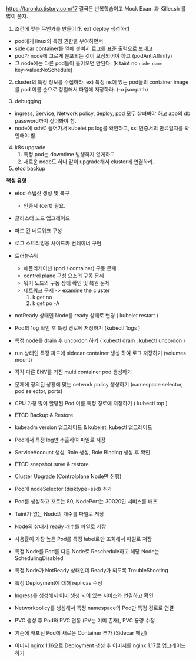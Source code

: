 https://taronko.tistory.com/17
결국은 반복학습이고 Mock Exam 과 Killer.sh 를 많이 풀자.

1. 조건에 맞는 무언가를 만들어라.
	ex) deploy 생성하라
- pod에게 linux의 특정 권한을 부여하면서
- side car container를 옆에 붙여서 로그를 표준 출력으로 보내고
- pod가 node에 고르게 분포되는 것이 보장되어야 하고 (podAntiAffinity)
- 그 node에는 다른 pod들이 들어오면 안된다. (k taint no `node name` key=value:NoSchedule)

2. cluster의 특정 정보를 수집하라.
	ex) 특정 ns에 있는 pod들의 container image를 pod 이름 순으로 정렬해서 파일에 저장하라. (-o jsonpath)

3. debugging 
- ingress, Service, Network policy, deploy, pod 모두 살펴봐야 하고 app의 db password까지 짚어봐야 함.
- node에 ssh로 들어가서 kubelet ps log를 확인하고, ssl 인증서의 만료일자를 확인해야 함.

4. k8s upgrade
	1. 특정 pod는 downtime 발생하지 않게하고
	2. 새로운 node도 하나 같이 upgrade해서 cluster에 연결하라.
5. etcd backup


**핵심 유형**
- etcd 스냅샷 생성 및 복구
	- 인증서 (cert) 필요.
- 클러스터 노드 업그레이드
- 파드 간 네트워크 구성
- 로그 스트리밍용 사이드카 컨테이너 구현
- 트러블슈팅
	- 애플리케이션 (pod / container) 구동 문제
	- control plane 구성 요소의 구동 문제
	- 워커 노드의 구동 상태 확인 및 복원 문제
	- 네트워크 문제
	-> examine the cluster
		1. k get no
		2. k get po -A

- ﻿﻿notReady 상태인 Node를 ready 상태로 변경 ( kubelet restart )
- ﻿﻿Pod의 1og 확인 후 특정 경로에 저장하기 (kubectl 1ogs )
- ﻿﻿특정 node를 drain 후 uncordon 하기 ( kubectl drain , kubectl uncordon )
- ﻿﻿run 상태인 특정 파드에 sidecar container 생성 하여 로그 저장하기 (volumes mount)
- ﻿﻿각각 다른 ENV를 가진 multi container pod 생성하기
- ﻿﻿문제에 정의된 상황에 맞는 network policy 생성하기 (namespace selector, pod selector, ports)
- ﻿﻿CPU 가장 많이 할당된 Pod 이름 특정 경로에 저장하기 ( kubectl top )
- ﻿﻿ETCD Backup & Restore
- ﻿﻿kubeadm version 업그레이드 & kubelet, kubectl 업그레이드
- Pod에서 특정 log만 추출하여 파일로 저장
- ServiceAccount 생성, Role 생성, Role Binding 생성 후 확인
- ETCD snapshot save & restore
- Cluster Upgrade (Controlplane Node만 진행)
- Pod에 nodeSelector (disktype=ssd) 추가
- Pod를 생성하고 포트는 80, NodePort는 30020인 서비스를 배포
- Taint가 없는 Node의 개수를 파일로 저장
- Node의 상태가 ready 개수를 파일로 저장
- 사용률이 가장 높은 Pod를 특정 label로만 조회해서 파일로 저장
- 특정 Node를 Pod를 다른 Node로 Reschedule하고 해당 Node는 SchedulingDisabled
- 특정 Node가 NotReady 상태인데 Ready가 되도록 TroubleShooting
- 특정 Deployment에 대해 replicas 수정
- Ingress를 생성해서 이미 생성 되어 있는 서비스와 연결하고 확인
- Networkpolicy를 생성해서 특정 namespace의 Pod만 특정 경로로 연결
- PVC 생성 후 Pod와 PVC 연동 (PV는 이미 존재), PVC 용량 수정
- 기존에 배포된 Pod에 새로운 Container 추가 (Sidecar 패턴)
- 이미지 nginx 1.16으로 Deployment 생성 후 이미지를 nginx 1.17로 업그레이드 하기
